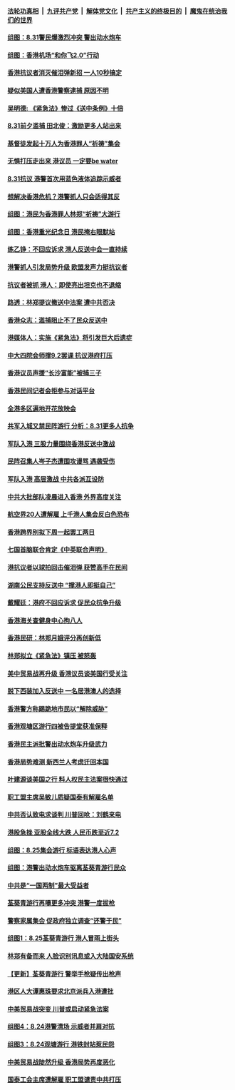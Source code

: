 ####  [法轮功真相](../../../../basic/blob/master/README.md?t=09011326) &nbsp;|&nbsp; [九评共产党](../../../../9ping.md/blob/master/README.md?t=09011326) &nbsp;|&nbsp; [解体党文化](../../../../jtdwh.md/blob/master/README.md?t=09011326)  &nbsp;|&nbsp; [共产主义的终极目的](../../../../gczydzjmd.md/blob/master/README.md?t=09011326) &nbsp;|&nbsp; [魔鬼在统治我们的世界](../../../../mgztzwmdsj.md/blob/master/README.md?t=09011326) 

#### [组图：8.31警民爆激烈冲突 警出动水炮车](../pages/nsc415/n11486125.md?t=09011326) 

#### [组图：香港机场“和你飞2.0”行动](../pages/nsc415/n11491516.md?t=09011326) 

#### [香港抗议者消灭催泪弹新招 一人10秒搞定](../pages/nsc415/n11491556.md?t=09011326) 

#### [疑似美国人遭香港警察逮捕 原因不明](../pages/nsc415/n11491494.md?t=09011326) 

#### [吴明德: 《紧急法》惨过《送中条例》十倍](../pages/nsc415/n11491192.md?t=09011326) 

#### [8.31前夕滥捕 田北俊：激励更多人站出来](../pages/nsc415/n11489944.md?t=09011326) 

#### [基督徒发起十万人为香港罪人“祈祷”集会](../pages/nsc415/n11490377.md?t=09011326) 

#### [无惧打压走出来 港议员 一定要be water](../pages/nsc415/n11490209.md?t=09011326) 

#### [8.31抗议 港警首次用蓝色液体追踪示威者](../pages/nsc415/n11490594.md?t=09011326) 

#### [想解决香港危机？港警抓人只会适得其反](../pages/nsc415/n11490330.md?t=09011326) 

#### [组图：港民为香港罪人林郑“祈祷”大游行](../pages/nsc415/n11486124.md?t=09011326) 

#### [组图：香港重光纪念日 港民掩右眼默站](../pages/nsc415/n11486121.md?t=09011326) 

#### [练乙铮：不回应诉求 港人反送中会一直持续](../pages/nsc415/n11489158.md?t=09011326) 

#### [港警抓人引发局势升级 欧盟发声力挺抗议者](../pages/nsc415/n11489121.md?t=09011326) 

#### [抗议者被抓 港人：即使亮出坦克也不退缩](../pages/nsc415/n11488644.md?t=09011326) 

#### [路透：林郑提议撤送中法案 遭中共否决](../pages/nsc415/n11488167.md?t=09011326) 

#### [香港众志：滥捕阻止不了民众反送中](../pages/nsc415/n11487983.md?t=09011326) 

#### [港媒体人：实施《紧急法》将引发巨大后遗症](../pages/nsc415/n11487939.md?t=09011326) 

#### [中大四院会师撑9.2罢课 抗议港府打压](../pages/nsc415/n11487815.md?t=09011326) 

#### [香港议员声援“长沙富能”被捕三子](../pages/nsc415/n11486972.md?t=09011326) 

#### [香港民间记者会拒参与对话平台](../pages/nsc415/n11486936.md?t=09011326) 

#### [全港多区遍地开花放映会](../pages/nsc415/n11486957.md?t=09011326) 

#### [共军入城又禁民阵游行 分析：8.31更多人抗争](../pages/nsc415/n11486397.md?t=09011326) 

#### [军队入港 三股力量围绕香港反送中激战](../pages/nsc415/n11485866.md?t=09011326) 

#### [民阵召集人岑子杰遭围攻谩骂 遇袭受伤](../pages/nsc415/n11485814.md?t=09011326) 

#### [军队入港 高层激战 中共各派互设防](../pages/nsc415/n11485707.md?t=09011326) 

#### [中共大批部队凌晨进入香港 外界高度关注](../pages/nsc415/n11484785.md?t=09011326) 

#### [航空界20人遭解雇 上千港人集会反白色恐布](../pages/nsc415/n11484505.md?t=09011326) 

#### [香港跨界别拟下周一起罢工两日](../pages/nsc415/n11484466.md?t=09011326) 

#### [七国首脑联合肯定《中英联合声明》](../pages/nsc415/n11484216.md?t=09011326) 

#### [港抗议者以球拍回击催泪弹 获赞高手在民间](../pages/nsc415/n11482973.md?t=09011326) 

#### [湖南公民支持反送中 “撑港人即挺自己”](../pages/nsc415/n11482248.md?t=09011326) 

#### [戴耀廷：港府不回应诉求 促民众抗争升级](../pages/nsc415/n11482133.md?t=09011326) 

#### [香港海关查健身中心拘八人](../pages/nsc415/n11482115.md?t=09011326) 

#### [香港民研：林郑月娥评分再创新低](../pages/nsc415/n11482100.md?t=09011326) 

#### [林郑拟立《紧急法》镇压 被怒轰](../pages/nsc415/n11481831.md?t=09011326) 

#### [美中贸易战再升级 香港议员谈美国行受关注](../pages/nsc415/n11481182.md?t=09011326) 

#### [脱下西装加入反送中 一名居港澳人的选择](../pages/nsc415/n11480771.md?t=09011326) 

#### [香港警方称踢跪地市民以“解除威胁”](../pages/nsc415/n11479997.md?t=09011326) 

#### [香港观塘区游行四被告提堂获准保释](../pages/nsc415/n11479964.md?t=09011326) 

#### [香港民主派批警出动水炮车升级武力](../pages/nsc415/n11479945.md?t=09011326) 

#### [香港局势难测 新西兰人考虑迁回本国](../pages/nsc415/n11479914.md?t=09011326) 

#### [叶建源谈美国之行 料人权民主法案很快通过](../pages/nsc415/n11479886.md?t=09011326) 

#### [职工盟主席吴敏儿质疑国泰有解雇名单](../pages/nsc415/n11479838.md?t=09011326) 

#### [中共否认致电求谈判 川普回呛：刘鹤来电](../pages/nsc415/n11479407.md?t=09011326) 

#### [港股急挫 亚股全线大跌 人民币跌至近7.2](../pages/nsc415/n11479353.md?t=09011326) 

#### [组图：8.25集会游行 标语表达港人心声](../pages/nsc415/n11477943.md?t=09011326) 

#### [组图：港警出动水炮车驱离荃葵青游行民众](../pages/nsc415/n11476643.md?t=09011326) 

#### [中共是“一国两制”最大受益者](../pages/nsc415/n11477403.md?t=09011326) 

#### [荃葵青游行再嚗更多冲突 港警一度拔枪](../pages/nsc415/n11476935.md?t=09011326) 

#### [警察家属集会 促政府独立调查“还警于民”](../pages/nsc415/n11476841.md?t=09011326) 

#### [组图1：8.25荃葵青游行 港人冒雨上街头](../pages/nsc415/n11476521.md?t=09011326) 

#### [林郑有备而来 人脸识别讯息或入大陆国安系统](../pages/nsc415/n11476679.md?t=09011326) 

#### [【更新】荃葵青游行 警举手枪疑传出枪声](../pages/nsc415/n11475713.md?t=09011326) 

#### [港区人大谭惠珠要求北京派兵入港遭批](../pages/nsc415/n11475360.md?t=09011326) 

#### [中美贸易战突变 川普或启动紧急法案](../pages/nsc415/n11475374.md?t=09011326) 

#### [组图4：8.24港警清场 示威者并肩对抗](../pages/nsc415/n11475776.md?t=09011326) 

#### [组图3：8.24观塘游行 港铁封站惹民怨](../pages/nsc415/n11475637.md?t=09011326) 

#### [中美贸易战陡然升级 香港局势再度恶化](../pages/nsc415/n11475318.md?t=09011326) 

#### [国泰工会主席遭解雇 职工盟谴责中共打压](../pages/nsc415/n11474233.md?t=09011326) 


